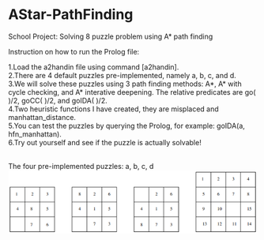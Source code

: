# AStar-PathFinding
School Project: Solving 8 puzzle problem using A* path finding

Instruction on how to run the Prolog file:

1.Load the a2handin file using command [a2handin].\
2.There are 4 default puzzles pre-implemented, namely a, b, c, and d.\
3.We will solve these puzzles using 3 path finding methods: A*, A* with cycle checking, and A* interative deepening. The relative predicates are go( )/2, goCC( )/2, and goIDA( )/2.\
4.Two heuristic functions I have created, they are misplaced and manhattan_distance.\
5.You can test the puzzles by querying the Prolog, for example: goIDA(a, hfn_manhattan).\
6.Try out yourself and see if the puzzle is actually solvable!

<br>The four pre-implemented puzzles: a, b, c, d
![4puzzles](Default_Puzzles.png)
